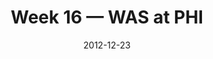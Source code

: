 ---
layout: game
title: Week 16 — WAS at PHI
season: 2012
game_id: 2012_16_WAS_PHI
week: 16
date: 2012-12-23
home_team: PHI
away_team: WAS
final_home: 20
final_away: 27
pbp_url: /assets/data/pbp/2012/2012_16_WAS_PHI.csv.gz
---